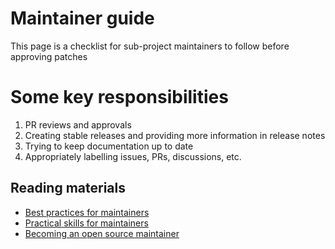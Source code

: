 # Maintainer guide

This page is a checklist for sub-project maintainers to follow before approving patches

# Some key responsibilities
1. PR reviews and approvals
1. Creating stable releases and providing more information in release notes
1. Trying to keep documentation up to date
1. Appropriately labelling issues, PRs, discussions, etc.

## Reading materials
- [Best practices for maintainers](https://opensource.guide/best-practices)
- [Practical skills for maintainers](https://www.freecodecamp.org/news/practical-skills-for-open-source-maintainers)
- [Becoming an open source maintainer](https://kentcdodds.com/blog/becoming-an-open-source-project-maintainer)
